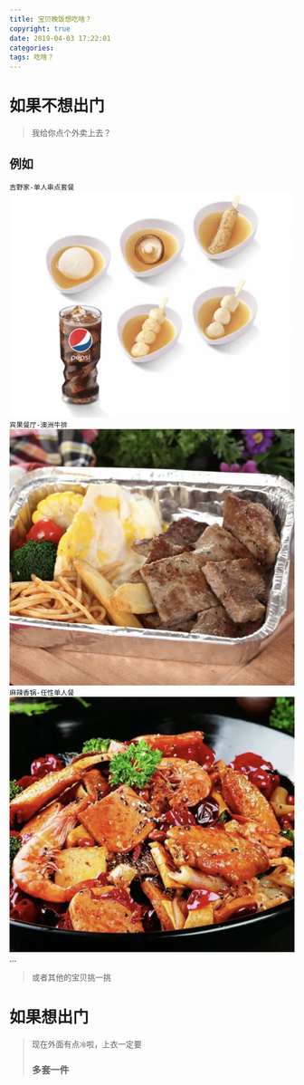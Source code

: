 ```yaml
---
title: 宝贝晚饭想吃啥？
copyright: true
date: 2019-04-03 17:22:01
categories:
tags: 吃啥？
---
```

# 如果不想出门
> 我给你点个外卖上去？
## 例如
`吉野家-单人串点套餐`
![吉野家-单人串点套餐](dinner/WechatIMG6.jpeg)
`宾果餐厅-澳洲牛排`
![宾果餐厅-澳洲牛排](dinner/WechatIMG5.jpeg)
`麻辣香锅-任性单人餐`
![麻辣香锅-任性单人餐](dinner/WechatIMG4.jpeg)
...
>或者其他的宝贝挑一挑
# 如果想出门
> 现在外面有点`冷`啦，上衣一定要<h3>多套一件</h3>